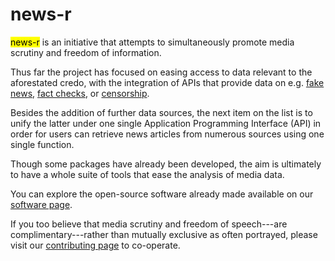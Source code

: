 # news-r

<mark>news-r</mark> is an initiative that attempts to simultaneously promote media scrutiny and freedom of information.

Thus far the project has focused on easing access to data relevant to the aforestated credo, with the integration of APIs that provide data on e.g. [fake news](https://github.com/news-r/hoaxy), [fact checks](https://github.com/news-r/factcheck), or [censorship](https://github.com/news-r/greatfire).

Besides the addition of further data sources, the next item on the list is to unify the latter under one single Application Programming Interface (API) in order for users can retrieve news articles from numerous sources using one single function.

Though some packages have already been developed, the aim is ultimately to have a whole suite of tools that ease the analysis of media data.

You can explore the open-source software already made available on our [software page](/software).

If you too believe that media scrutiny and freedom of speech---are complimentary---rather than mutually exclusive as often portrayed, please visit our [contributing page](/contributing) to co-operate.
